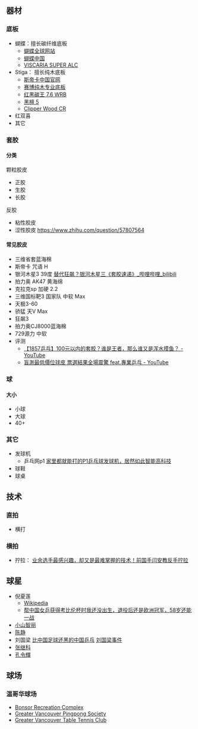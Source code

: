 ## 器材

### 底板
- 蝴蝶：擅长碳纤维底板 
   - [蝴蝶全球网站](https://www.butterfly-global.com/cn/)
   - [蝴蝶中国](http://www.butterfly-china.com/)
   - [VISCARIA SUPER ALC](https://www.butterfly-global.com/cn/products/detail/37191.html)
- Stiga： 擅长纯木底板
  - [斯帝卡中国官网](http://www.stigasports.cn/)
  - [赛博纯木专业底板](http://www.stigasports.cn/product/diban/cybershape/665.html)
  - [红黑碳王 7.6 WRB](http://www.stigasports.cn/product/diban/carbo/432.html)
  - [黑檀 5](http://www.stigasports.cn/product/diban/hardwood/262.html)
  - [Clipper Wood CR](http://www.stigasports.cn/product/diban/clipper/239.html)
- 红双喜
- 其它

### 套胶
#### 分类
颗粒胶皮
- 正胶
- 生胶
- 长胶

反胶
- 粘性胶皮
- 涩性胶皮
https://www.zhihu.com/question/57807564 

#### 常见胶皮

- 三维省套蓝海棉 
- 斯帝卡 咒语 H 
- 银河木星3 39度 [替代狂飙？银河木星三《套胶速递》_哔哩哔哩_bilibili](https://www.bilibili.com/video/BV15b4y1m7Je)
- 拍力奥 AK47 黄海绵
- 克拉克sp 加硬 2.2
- 三维国标靶3 国家队 中软 Max
- 天极3-60
- 骄猛 天V Max 
- 狂飙3
- 拍力奥CJ8000蓝海棉
- 729源力 中软
- 评测
    - [【1857乒乓】100元以内的套胶？谁是王者，那么谁又是浑水摸鱼？ - YouTube](https://www.youtube.com/watch?v=Ks9KFB-INBM)
    - [盲測最低價位球皮 票選結果全場震驚 feat.專業乒乓 - YouTube](https://www.youtube.com/watch?v=mPVZtH_QZ5o)


### 球
#### 大小
- 小球
- 大球
- 40+
### 其它
- 发球机
    - 乒乓网p1 [家里都就能打的P1乒乓球发球机，居然如此智能高科技](https://youtu.be/B8leAYVOv3U)
- 球鞋
- 球桌
## 技术
### 直拍
- 横打

### 横拍
- 拧拉： [业余选手最感兴趣，却又是最难掌握的技术！前国手闫安教反手拧拉](https://www.youtube.com/watch?v=zq51nG4Jfao)

## 球星
- 倪夏莲 
     - [Wikipedia](https://zh.wikipedia.org/wiki/%E5%80%AA%E5%A4%8F%E8%8E%B2) 
     - [帮中国女乒获得考比伦杯时我还没出生，退役后还是欧洲冠军，58岁还能一战](https://www.youtube.com/watch?v=3KhDPSVSyrk)
- [小山智丽](https://zh.wikipedia.org/wiki/%E4%BD%95%E6%99%BA%E4%B8%BD)
- [陈静](https://zh.wikipedia.org/wiki/%E9%99%B3%E9%9D%9C_(%E4%B9%92%E4%B9%93%E7%90%83%E9%81%8B%E5%8B%95%E5%93%A1))
- 刘国梁 [比中国足球还黑的中国乒乓](https://www.bcbay.com/news/2023/04/07/852008.html) [刘国梁事件](https://zh.wikipedia.org/wiki/%E5%88%98%E5%9B%BD%E6%A2%81%E4%BA%8B%E4%BB%B6)
- [张继科](https://zh.wikipedia.org/wiki/%E5%BC%A0%E7%BB%A7%E7%A7%91)
- [孔令輝](https://zh.wikipedia.org/wiki/%E5%AD%94%E4%BB%A4%E8%BC%9D)

## 球场
### 温哥华球场

- [Bonsor Recreation Complex](https://www.burnaby.ca/recreation-and-arts/programs-and-activities/daily-activities?activity_tid=666&location_ref=2996) 
- [Greater Vancouver Pingpong Society](https://goo.gl/maps/B8xzcY5juAEfDkVU8)
- [Greater Vancouver Table Tennis Club](https://goo.gl/maps/rcmnjvvxC4r3JSh3A)
